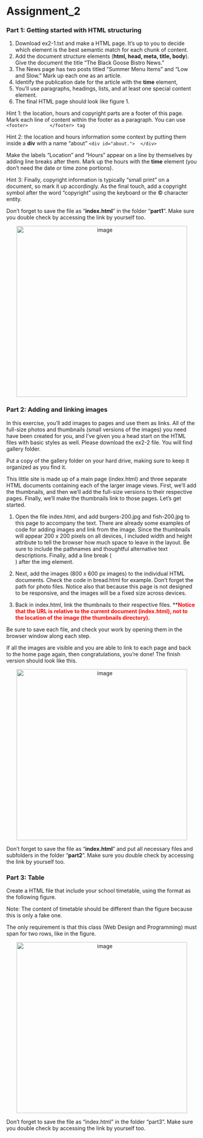 # Assignment_2

### Part 1: Getting started with HTML structuring

1.	Download ex2-1.txt and make a HTML page. It’s up to you to decide which element is the best semantic match for each chunk of content. 
2.	Add the document structure elements (**html, head, meta, title, body**). Give the document the title “The Black Goose Bistro News.”
3.	The News page has two posts titled “Summer Menu Items” and “Low and Slow.” Mark up each one as an article.
4.	Identify the publication date for the article with the **time** element,
5.	You’ll use paragraphs, headings, lists, and at least one special content element. 
6.	The final HTML page should look like figure 1.

Hint 1: 	the location, hours and copyright parts are a footer of this page. Mark each line of content within the footer as a paragraph. You can use
      ```
       <footer>        </footer> tag
      ```


Hint 2: 	the location and hours information some context by putting them inside a **div** with a name “about” 
      ```
       <div id="about.">  </div>
      ```



Make the labels “Location” and “Hours” appear on a line by themselves by adding line breaks after them. Mark up the hours with the **time** element (you don’t need the date or time zone portions).

Hint 3: Finally, copyright information is typically “small print” on a document, so mark it up accordingly. As the final touch, add a copyright symbol after the word “copyright” using the keyboard or the &copy; character entity.


Don’t forget to save the file as “**index.html**” in the folder “**part1**”. Make sure you double check by accessing the link by yourself too.

<p align="center">
  <img width="450" alt="image" src="https://github.com/user-attachments/assets/9fd932bd-7ac1-4285-b05d-c5fd4791377b">
</p>


### Part 2: Adding and linking images


In this exercise, you’ll add images to pages and use them as links. All of the full-size photos and thumbnails (small versions of the images) you need have been created for you, and I’ve given you a head start on the HTML files with basic styles as well. Please download the  ex2-2 file. You will find gallery folder. 

Put a copy of the gallery folder on your hard drive, making sure to keep it organized as you find it.

This little site is made up of a main page (index.html) and three separate HTML documents containing each of the larger image views. First, we’ll add the thumbnails, and then we’ll add the full-size versions to their respective pages. Finally, we’ll make the thumbnails link to those pages. Let’s get started.

1.	Open the file index.html, and add burgers-200.jpg and fish-200.jpg to this page to accompany the text. There are already some examples of code for adding images and link from the image. Since the thumbnails will appear 200 x 200 pixels on all devices, I included width and height attribute to tell the browser how much space to leave in the layout. 
Be sure to include the pathnames and thoughtful alternative text descriptions. 
Finally, add a line break (<br>) after the img element. 

2.	Next, add the images (800 x 600 px images) to the individual HTML documents. Check the code in bread.html for example. Don’t forget the path for photo files. Notice also that because this page is not designed to be responsive, and the images will be a fixed size across devices.

3.	Back in index.html, link the thumbnails to their respective files.
**<span style="color:red"><strong>Notice that the URL is relative to the current document (index.html), not to the location of the image (the thumbnails directory).</strong></span>

Be sure to save each file, and check your work by opening them in the browser window along each step.

If all the images are visible and you are able to link to each page and back to the home page again, then
congratulations, you’re done! The finish version should look like this.


<p align="center">
  <img width="450" alt="image" src="https://github.com/user-attachments/assets/717d79a8-ac24-4764-969a-72550a799a09">
</p>


Don’t forget to save the file as “**index.html**” and put all necessary files and subfolders in the folder “**part2**”. Make sure you double check by accessing the link by yourself too.




### Part 3: Table

Create a HTML file that include your school timetable, using the format as the following figure. 

Note: The content of timetable should be different than the figure because this is only a fake one.

The only requirement is that this class (Web Design and Programming) must span for two rows, like in the figure.

<p align="center">
  <img width="450" alt="image" src="https://github.com/user-attachments/assets/e7be0dbc-936f-43fe-9cd0-46cefaf2688a">
</p>

Don’t forget to save the file as “index.html” in the folder “part3”. Make sure you double check by accessing the link by yourself too.

